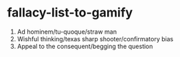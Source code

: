 # fallacy-list-to-gamify

1. Ad hominem/tu-quoque/straw man
2. Wishful thinking/texas sharp shooter/confirmatory bias
3. Appeal to the consequent/begging the question